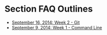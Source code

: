 # Section FAQ Outlines

* [September 16, 2014: Week 2 - Git](Week02.md)
* [September 9, 2014: Week 1 - Command Line](Week01.md)